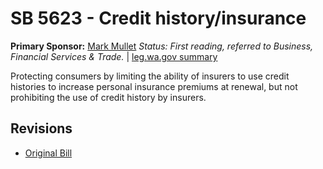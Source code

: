 # SB 5623 - Credit history/insurance
**Primary Sponsor:** [Mark Mullet](/person/leg/mark.mullet.md)
*Status: First reading, referred to Business, Financial Services & Trade.* | [leg.wa.gov summary](https://app.leg.wa.gov/billsummary?BillNumber=5623&Year=2021)

Protecting consumers by limiting the ability of insurers to use credit histories to increase personal insurance premiums at renewal, but not prohibiting the use of credit history by insurers.

## Revisions
* [Original Bill](1/)